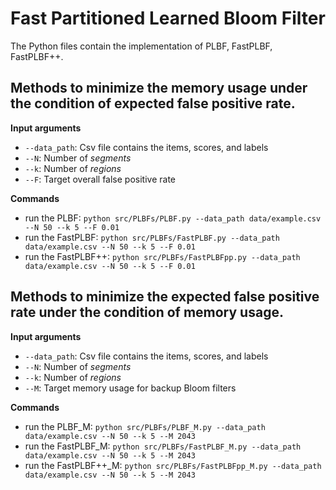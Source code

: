 # Fast Partitioned Learned Bloom Filter

The Python files contain the implementation of PLBF, FastPLBF, FastPLBF++.

## Methods to minimize the memory usage under the condition of expected false positive rate.

**Input arguments**
- `--data_path`: Csv file contains the items, scores, and labels
- `--N`: Number of *segments*
- `--k`: Number of *regions*
- `--F`: Target overall false positive rate

**Commands**
- run the PLBF: `python src/PLBFs/PLBF.py --data_path data/example.csv --N 50 --k 5 --F 0.01`
- run the FastPLBF: `python src/PLBFs/FastPLBF.py --data_path data/example.csv --N 50 --k 5 --F 0.01`
- run the FastPLBF++: `python src/PLBFs/FastPLBFpp.py --data_path data/example.csv --N 50 --k 5 --F 0.01`

## Methods to minimize the expected false positive rate under the condition of memory usage.

**Input arguments**
- `--data_path`: Csv file contains the items, scores, and labels
- `--N`: Number of *segments*
- `--k`: Number of *regions*
- `--M`: Target memory usage for backup Bloom filters

**Commands**
- run the PLBF_M: `python src/PLBFs/PLBF_M.py --data_path data/example.csv --N 50 --k 5 --M 2043`
- run the FastPLBF_M: `python src/PLBFs/FastPLBF_M.py --data_path data/example.csv --N 50 --k 5 --M 2043`
- run the FastPLBF++_M: `python src/PLBFs/FastPLBFpp_M.py --data_path data/example.csv --N 50 --k 5 --M 2043`
